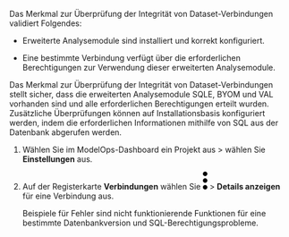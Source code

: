 Das Merkmal zur Überprüfung der Integrität von Dataset-Verbindungen validiert Folgendes:

-   Erweiterte Analysemodule sind installiert und korrekt konfiguriert.


-   Eine bestimmte Verbindung verfügt über die erforderlichen Berechtigungen zur Verwendung dieser erweiterten Analysemodule.


Das Merkmal zur Überprüfung der Integrität von Dataset-Verbindungen stellt sicher, dass die erweiterten Analysemodule SQLE, BYOM und VAL vorhanden sind und alle erforderlichen Berechtigungen erteilt wurden. Zusätzliche Überprüfungen können auf Installationsbasis konfiguriert werden, indem die erforderlichen Informationen mithilfe von SQL aus der Datenbank abgerufen werden.

1.  Wählen Sie im ModelOps-Dashboard ein Projekt aus > wählen Sie **Einstellungen** aus.


1.  Auf der Registerkarte **Verbindungen** wählen Sie ![kebab menu](Images/zsz1597101912145.svg) > **Details anzeigen** für eine Verbindung aus.

    Beispiele für Fehler sind nicht funktionierende Funktionen für eine bestimmte Datenbankversion und SQL-Berechtigungsprobleme.


